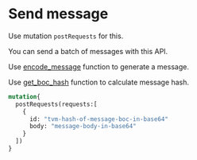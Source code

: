 # Send message

Use mutation `postRequests` for this.

You can send a batch of messages with this API.

Use [encode\_message](../../reference/types-and-methods/mod\_abi.md#encode\_message) function to generate a message.

Use  [get\_boc\_hash](../../reference/types-and-methods/mod\_boc.md#get\_boc\_hash) function to calculate message hash.

```graphql
mutation{
  postRequests(requests:[
    {
      id: "tvm-hash-of-message-boc-in-base64"
      body: "message-body-in-base64"
    }
  ])
}
```

